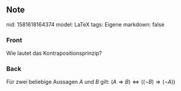## Note
nid: 1581618164374
model: LaTeX
tags: Eigene
markdown: false

### Front
Wie lautet das Kontrapositionsprinzip?

### Back
Für zwei beliebige Aussagen $A$ und $B$ gilt: <span>$(A \Rightarrow
B) \Leftrightarrow((\neg B) \Rightarrow(\neg A))$</span>
